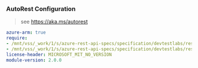 ### AutoRest Configuration

> see https://aka.ms/autorest

``` yaml
azure-arm: true
require:
- /mnt/vss/_work/1/s/azure-rest-api-specs/specification/devtestlabs/resource-manager/readme.md
- /mnt/vss/_work/1/s/azure-rest-api-specs/specification/devtestlabs/resource-manager/readme.go.md
license-header: MICROSOFT_MIT_NO_VERSION
module-version: 2.0.0
```